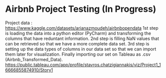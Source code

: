 # Airbnb Project Testing (In Progress)

Project data : https://www.kaggle.com/datasets/arianazmoudeh/airbnbopendata
1st step is loading the data into a python editor (PyCharm) and transforming the columns that have reduntant information.
2nd step is filling NaN values that can be retrieved so that we have a more complete data set.
3rd step is setting up the data types of columns in our data set so that we can import them later for visualization.
Finally importing our set on Tableau as .csv (Airbnb_Transformed_Data).
https://public.tableau.com/app/profile/stavros.chatzigiannakis/viz/Project1_16666855874910/Story1

